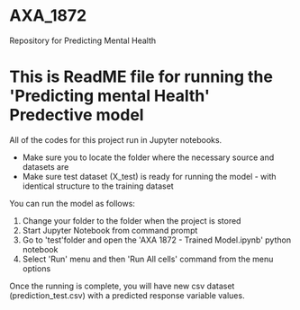 # AXA_1872
Repository for Predicting Mental Health
# This is ReadME file for running the 'Predicting mental Health' Predective model
All of the codes for this project run in Jupyter notebooks.

 - Make sure you to locate the folder where the necessary source and datasets are
 - Make sure test dataset (X_test) is ready for running the model - with identical structure to the training dataset

You can run the model as follows:

1. Change your folder to the folder when the project is stored
2. Start Jupyter Notebook from command prompt
3. Go to 'test'folder and open the 'AXA 1872 - Trained Model.ipynb' python notebook
4. Select 'Run' menu and then 'Run All cells' command from the menu options
 
Once the running is complete, you will have new csv dataset (prediction_test.csv) with a predicted response variable values.
 
